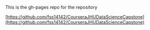 This is the gh-pages repo for the repository 

[https://github.com/fss14142/CourseraJHUDataScienceCapstone](https://github.com/fss14142/CourseraJHUDataScienceCapstone)